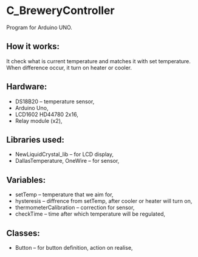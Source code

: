 # C_BreweryController

Program for Arduino UNO.

## How it works:

It check what is current temperature and matches it with set temperature. When difference occur, it turn on heater or cooler.

## Hardware:
* DS18B20 – temperature sensor,
* Arduino Uno,
* LCD1602 HD44780 2x16,
* Relay module (x2),

## Libraries used:
* NewLiquidCrystal_lib – for LCD display,
* DallasTemperature, OneWire – for sensor,

## Variables:
* setTemp – temperature that we aim for,
* hysteresis – diffrence from setTemp, after cooler or heater will turn on,
* thermometerCalibration – correction for sensor,
* checkTime – time after which temperature will be regulated,

## Classes:
* Button – for button definition, action on realise,
